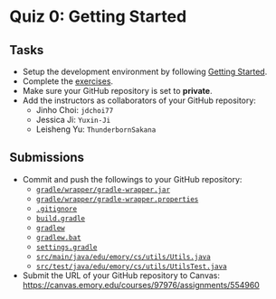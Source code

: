 # Quiz 0: Getting Started

## Tasks

* Setup the development environment by following [Getting Started](https://emory.gitbook.io/dsa-java/getting-started/).
* Complete the [exercises](https://emory.gitbook.io/dsa-java/getting-started/exercises).
* Make sure your GitHub repository is set to **private**.
* Add the instructors as collaborators of your GitHub repository:
  * Jinho Choi: `jdchoi77`
  * Jessica Ji: `Yuxin-Ji`
  * Leisheng Yu: `ThunderbornSakana`

## Submissions

* Commit and push the followings to your GitHub repository:
  * [`gradle/wrapper/gradle-wrapper.jar`](../../gradle/wrapper/gradle-wrapper.jar)
  * [`gradle/wrapper/gradle-wrapper.properties`](../../gradle/wrapper/gradle-wrapper.properties)
  * [`.gitignore`](../../.gitignore)
  * [`build.gradle`](../../build.gradle)
  * [`gradlew`](../../gradlew)
  * [`gradlew.bat`](../../gradlew.bat)
  * [`settings.gradle`](../../settings.gradle)
  * [`src/main/java/edu/emory/cs/utils/Utils.java`](../../src/main/java/edu/emory/cs/utils/Utils.java)
  * [`src/test/java/edu/emory/cs/utils/UtilsTest.java`](../../src/test/java/edu/emory/cs/utils/UtilsTest.java)
* Submit the URL of your GitHub repository to Canvas: <br>
  https://canvas.emory.edu/courses/97976/assignments/554960
